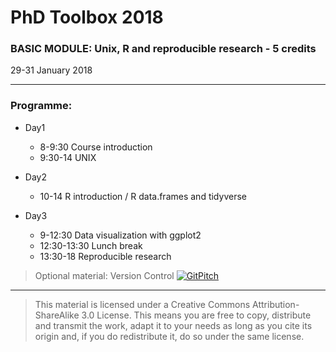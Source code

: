 # PhD Toolbox 2018

### BASIC MODULE: Unix, R and reproducible research - 5 credits

29-31 January 2018

----

### Programme:


   - Day1 
	   - 8-9:30 		Course introduction
	   - 9:30-14 		UNIX

   -  Day2
	   - 10-14 		R introduction / R data.frames and tidyverse


   - Day3
	   - 9-12:30 		Data visualization with ggplot2
	   - 12:30-13:30 	Lunch break
	   - 13:30-18 		Reproducible research
	   
	   
> Optional material: Version Control [![GitPitch](https://gitpitch.com/assets/badge.svg)](https://gitpitch.com/mchiapello/2017_PhD_Toolbox_course/master?grs=github&t=white&p=Presentations%2FDay4%2FversionControl%2F)

----

> This material is licensed under a Creative Commons Attribution-ShareAlike 3.0 License. This means you are free to copy, distribute and transmit the work, adapt it to your needs as long as you cite its origin and, if you do redistribute it, do so under the same license.

